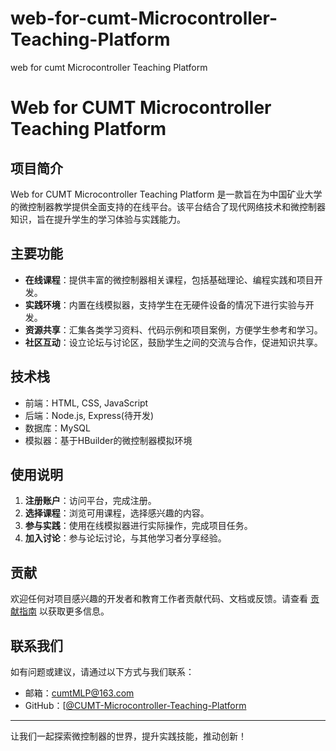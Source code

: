 # web-for-cumt-Microcontroller-Teaching-Platform
web for cumt Microcontroller Teaching Platform
# Web for CUMT Microcontroller Teaching Platform

## 项目简介

Web for CUMT Microcontroller Teaching Platform 是一款旨在为中国矿业大学的微控制器教学提供全面支持的在线平台。该平台结合了现代网络技术和微控制器知识，旨在提升学生的学习体验与实践能力。

## 主要功能

- **在线课程**：提供丰富的微控制器相关课程，包括基础理论、编程实践和项目开发。
- **实践环境**：内置在线模拟器，支持学生在无硬件设备的情况下进行实验与开发。
- **资源共享**：汇集各类学习资料、代码示例和项目案例，方便学生参考和学习。
- **社区互动**：设立论坛与讨论区，鼓励学生之间的交流与合作，促进知识共享。

## 技术栈

- 前端：HTML, CSS, JavaScript
- 后端：Node.js, Express(待开发)
- 数据库：MySQL
- 模拟器：基于HBuilder的微控制器模拟环境

## 使用说明

1. **注册账户**：访问平台，完成注册。
2. **选择课程**：浏览可用课程，选择感兴趣的内容。
3. **参与实践**：使用在线模拟器进行实际操作，完成项目任务。
4. **加入讨论**：参与论坛讨论，与其他学习者分享经验。

## 贡献

欢迎任何对项目感兴趣的开发者和教育工作者贡献代码、文档或反馈。请查看 [贡献指南](CONTRIBUTING.md) 以获取更多信息。

## 联系我们

如有问题或建议，请通过以下方式与我们联系：

- 邮箱：cumtMLP@163.com
- GitHub：[[@CUMT-Microcontroller-Teaching-Platform](https://github.com/CUMT-Microcontroller-Teaching-Platform](https://github.com/CaiNiaoJian/web-for-cumt-Microcontroller-Teaching-Platform.git))

---

让我们一起探索微控制器的世界，提升实践技能，推动创新！

